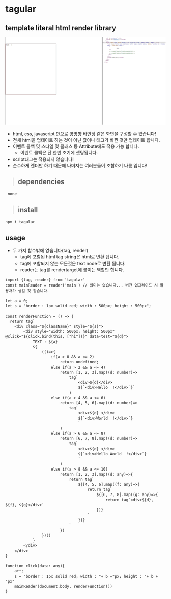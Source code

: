 # tagular
## template literal html render library
![grab-landing-page](https://github.com/lab89/tagular/blob/master/images/main.gif?raw=true) 

- html, css, javascript 만으로 양방향 바인딩 같은 화면을 구성할 수 있습니다!
- 전체 html을 업데이트 하는 것이 아닌 값이나 태그가 바뀐 것만 업데이트 합니다.
- 이벤트 콜백 및 스타일 및 클래스 등 Attribute에도 적용 가능 합니다. 
  - 이벤트 콜백은 단 한번 초기에 셋팅됩니다. 
- script태그는 적용되지 않습니다!
- 순수하게 렌더만 하기 때문에 나머지는 여러분들이 조합하기 나름 입니다!
> ## dependencies
```
 none
```
> ## install
```
npm i tagular

```
   
## usage
- 두 가지 함수밖에 없습니다(tag, render)
  - tag에 포함된 html tag string은 html로 변환 됩니다. 
  - tag에 포함되지 않는 모든것은 text node로 변환 됩니다.
  - reader는 tag를 rendertarget에 붙이는 역할만 합니다.
```
import {tag, reader} from 'tagular'
const mainReader = reader('main') // 의미는 없습니다... 버전 업그레이드 시 활용처가 생길 것 같습니다.

let a = 0;
let s = "border : 1px solid red; width : 500px; height : 500px";

const renderFunction = () => {
  return tag`
    <div class="${className}" style="${s}">
        <div style="width: 500px; height: 500px" @click="${click.bind(this, ["hi"])}" data-test="${d}">
            TEXT : ${a}
            ${
                (()=>{
                    if(a > 0 && a <= 2)
                        return undefined;
                    else if(a > 2 && a <= 4)
                        return [1, 2, 3].map((d: number)=> 
                            tag`
                                <div>${d}</div>
                                ${`<div>Hello  !</div>`}`
                            )    
                    else if(a > 4 && a <= 6)
                        return [4, 5, 6].map((d: number)=> 
                            tag`
                                <div>${d} </div>
                                ${`<div>World  !</div>`}                                
                                `                                
                        )  
                    else if(a > 6 && a <= 8)
                        return [6, 7, 8].map((d: number)=> 
                            tag`
                                <div>${d} </div>
                                ${`<div>Hello World  !</div>`}                                
                                `                                
                        ) 
                    else if(a > 8 && a <= 10)
                        return [1, 2, 3].map((d: any)=>{
                            return tag`                                
                                ${[4, 5, 6].map((f: any)=>{
                                    return tag`                                        
                                        ${[6, 7, 8].map((g: any)=>{
                                            return tag`<div>${d}, ${f}, ${g}</div>`
                                        })}
                                    `
                                })}
                            `
                        })
                })()
            }
        </div>    
    </div>
}

function click(data: any){
    a++;    
    s = "border : 1px solid red; width : "+ b +"px; height : "+ b + "px"
    mainReader(document.body, renderFunction())
}
```
